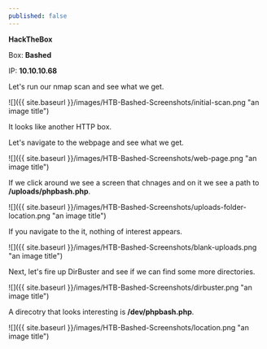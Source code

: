 ```yaml
---
published: false
---
```

**HackTheBox**

Box: **Bashed**

IP: **10.10.10.68**

Let's run our nmap scan and see what we get.

![]({{ site.baseurl }}/images/HTB-Bashed-Screenshots/initial-scan.png "an image title")

It looks like another HTTP box.

Let's navigate to the webpage and see what we get.

![]({{ site.baseurl }}/images/HTB-Bashed-Screenshots/web-page.png "an image title")

If we click around we see a screen that chnages and on it we see a path to **/uploads/phpbash.php**.

![]({{ site.baseurl }}/images/HTB-Bashed-Screenshots/uploads-folder-location.png "an image title")

If you navigate to the it, nothing of interest appears.

![]({{ site.baseurl }}/images/HTB-Bashed-Screenshots/blank-uploads.png "an image title")

Next, let's fire up DirBuster and see if we can find some more directories.

![]({{ site.baseurl }}/images/HTB-Bashed-Screenshots/dirbuster.png "an image title")

A direcotry that looks interesting is **/dev/phpbash.php**.

![]({{ site.baseurl }}/images/HTB-Bashed-Screenshots/location.png "an image title")









